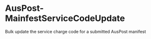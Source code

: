 # AusPost-MainfestServiceCodeUpdate
Bulk update the service charge code for a submitted AusPost manifest
